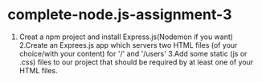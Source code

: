 # complete-node.js-assignment-3

1. Creat a npm project and install Express.js(Nodemon if you want)
   2.Create an Exprees.js app which servers two HTML files (of your choice/with your content) for '/' and '/users'
   3.Add some static (js or .css) files to our project that should be required by at least one of your HTML files.
